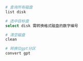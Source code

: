 <!--
 * @Description: 
 * @Version: 
 * @Autor: DaLao
 * @Email: dalao_li@163.com
 * @QQ: 1061299112
 * @Date: 2021-01-25 19:58:42
 * @LastEditors: DaLao
 * @LastEditTime: 2021-09-30 21:48:21
-->

```sh
# 查询所有磁盘
list disk

# 选中目标盘
select disk 需转换格式磁盘的数字编号

# 清空磁盘
clean

# 转换位gpt分区
convert gpt
```
